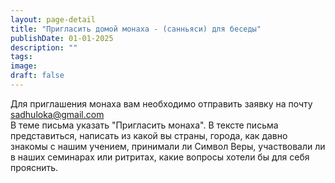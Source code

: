 ```yaml
---
layout: page-detail
title: "Пригласить домой монаха - (санньяси) для беседы"
publishDate: 01-01-2025
description: ""
tags:
image:
draft: false
---
```


 Для приглашения монаха вам необходимо отправить заявку на почту [sadhuloka@gmail.com](mailto:sadhuloka@gmail.com)  
 В теме письма указать "Пригласить монаха". В тексте письма представиться, написать из какой вы страны, города, как давно знакомы с нашим учением, принимали ли Символ Веры, участвовали ли в наших семинарах или ритритах, какие вопросы хотели бы для себя прояснить.
  
  
